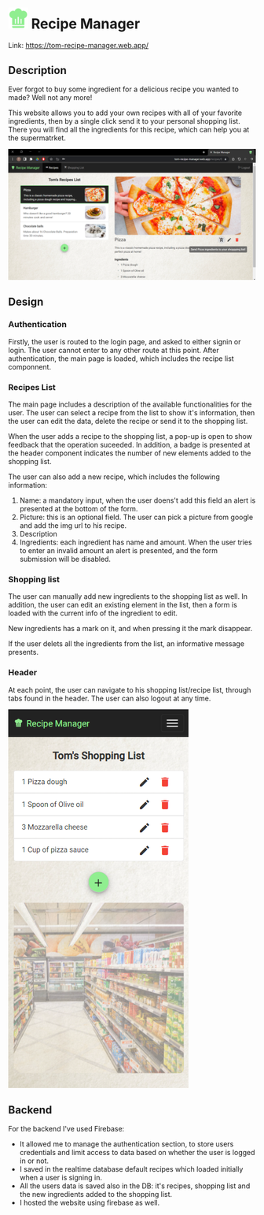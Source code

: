 # <img src="src/recipe%20manager%20icon.png" width=40> Recipe Manager

Link: https://tom-recipe-manager.web.app/

## Description
Ever forgot to buy some ingredient for a delicious recipe you wanted to made? Well not any more! 

This website allows you to add your own recipes with all of your favorite ingredients, then by a single click send it to your personal shopping list. There you will find all the ingredients for this recipe, which can help you at the supermatrket.

![alt text](https://github.com/tom-nachum/RecipeManager/blob/master/Website_pictures/recipes.png?raw=true)


## Design
### Authentication
Firstly, the user is routed to the login page, and asked to either signin or login. The user cannot enter to any other route at this point.
After authentication, the main page is loaded, which includes the recipe list componnent.

### Recipes List
 The main page includes a description of the available functionalities for the user. 
 The user can select a recipe from the list to show it's information, then the user can edit the data, delete the recipe or send it to the shopping list. 

 When the user adds a recipe to the shopping list, a pop-up is open to show feedback that the operation suceeded. In addition, a badge is presented at the header component indicates the number of new elements added to the shopping list. 

 The user can also add a new recipe, which includes the following information:
 
 1. Name: a mandatory input, when the user doens't add this field an alert is presented at the bottom of the form. 
 2. Picture: this is an optional field. The user can pick a picture from google and add the img url to his recipe. 
 3. Description
 4. Ingredients: each ingredient has name and amount. When the user tries to enter an invalid amount an alert is presented, and the form submission will be disabled.

### Shopping list
The user can manually add new ingredients to the shopping list as well. In addition, the user can edit an existing element in the list, then a form is loaded with the current info of the ingredient to edit. 

New ingredients has a mark on it, and when pressing it the mark disappear.

If the user delets all the ingredients from the list, an informative message presents. 

### Header 
At each point, the user can navigate to his shopping list/recipe list, through tabs found in the header. The user can also logout at any time. 

![alt text](https://github.com/tom-nachum/RecipeManager/blob/master/Website_pictures/mobile_shopping_list.png?raw=true)


## Backend
For the backend I've used Firebase:
*  It allowed me to manage the authentication section, to store users credentials and limit access to data based on whether the user is logged in or not. 
* I saved in the realtime database default recipes which loaded initially when a user is signing in. 
* All the users data is saved also in the DB: it's recipes, shopping list and the new ingredients added to the shopping list. 
* I hosted the website using firebase as well. 
